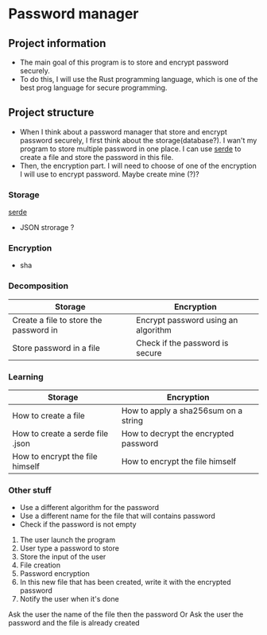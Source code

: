 # Password manager

## Project information 

- The main goal of this program is to store and encrypt password securely.
- To do this, I will use the Rust programming language, which is one of the best prog language for secure programming.


## Project structure 

- When I think about a password manager that store and encrypt password securely, I first think about the storage(database?). I wan't my program to store multiple password in one place. I can use [serde](https://docs.rs/serde/latest/serde/) to create a file and store the password in this file.
- Then, the encryption part. I will need to choose of one of the encryption I will use to encrypt password. Maybe create mine (?)?


### Storage

[serde](https://docs.rs/serde/latest/serde/) 

- JSON strorage ? 

### Encryption

- sha


### Decomposition

Storage | Encryption
---|---
Create a file to store the password in|Encrypt password using an algorithm
Store password in a file|Check if the password is secure

### Learning 

Storage | Encryption
---|---
How to create a file|How to apply a sha256sum on a string
How to create a serde file .json|How to decrypt the encrypted password
How to encrypt the file himself|How to encrypt the file himself


### Other stuff

- Use a different algorithm for the password
- Use a different name for the file that will contains password
- Check if the password is not empty

1. The user launch the program
2. User type a password to store
3. Store the input of the user 
4. File creation
5. Password encryption
6. In this new file that has been created, write it with the encrypted password
7. Notify the user when it's done

Ask the user the name of the file then the password
Or
Ask the user the password and the file is already created
